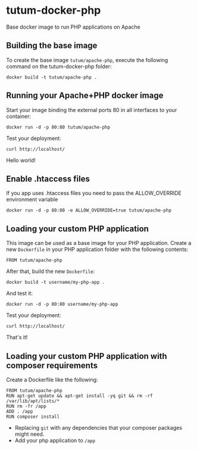tutum-docker-php
================

Base docker image to run PHP applications on Apache


Building the base image
-----------------------

To create the base image `tutum/apache-php`, execute the following command on the tutum-docker-php folder:

    docker build -t tutum/apache-php .


Running your Apache+PHP docker image
------------------------------------

Start your image binding the external ports 80 in all interfaces to your container:

    docker run -d -p 80:80 tutum/apache-php

Test your deployment:

    curl http://localhost/

Hello world!


Enable .htaccess files
------------------------------------

If you app uses .htaccess files you need to pass the ALLOW_OVERRIDE environment variable

    docker run -d -p 80:80 -e ALLOW_OVERRIDE=true tutum/apache-php


Loading your custom PHP application
-----------------------------------

This image can be used as a base image for your PHP application. Create a new `Dockerfile` in your
PHP application folder with the following contents:

    FROM tutum/apache-php

After that, build the new `Dockerfile`:

    docker build -t username/my-php-app .

And test it:

    docker run -d -p 80:80 username/my-php-app

Test your deployment:

    curl http://localhost/

That's it!


Loading your custom PHP application with composer requirements
--------------------------------------------------------------

Create a Dockerfile like the following:

    FROM tutum/apache-php
    RUN apt-get update && apt-get install -yq git && rm -rf /var/lib/apt/lists/*
    RUN rm -fr /app
    ADD . /app
    RUN composer install

- Replacing `git` with any dependencies that your composer packages might need.
- Add your php application to `/app`
